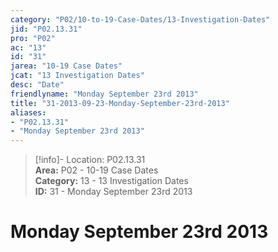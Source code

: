 ```yaml
---  
category: "P02/10-to-19-Case-Dates/13-Investigation-Dates"  
jid: "P02.13.31"  
pro: "P02"  
ac: "13"  
id: "31"  
jarea: "10-19 Case Dates"  
jcat: "13 Investigation Dates"  
desc: "Date"  
friendlyname: "Monday September 23rd 2013"  
title: "31-2013-09-23-Monday-September-23rd-2013"  
aliases:   
- "P02.13.31"  
- "Monday September 23rd 2013"  
---  
```

>[!info]- Location: P02.13.31  
>**Area:** P02 - 10-19 Case Dates  
>**Category:** 13 - 13 Investigation Dates  
>**ID:** 31 - Monday September 23rd 2013  
  
# Monday September 23rd 2013  

